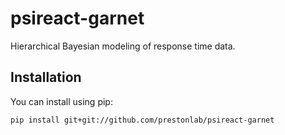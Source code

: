 # psireact-garnet

Hierarchical Bayesian modeling of response time data.

## Installation

You can install using pip:

```bash
pip install git+git://github.com/prestonlab/psireact-garnet
```
